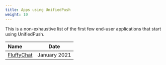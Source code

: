 ```yaml
---
title: Apps using UnifiedPush
weight: 10
---
```


This is a non-exhaustive list of the first few end-user applications that start using UnifiedPush.

| Name                                 | Date         |
| :-------------                       | :----------: |
| [FluffyChat](https://fluffychat.im/) | January 2021 |
